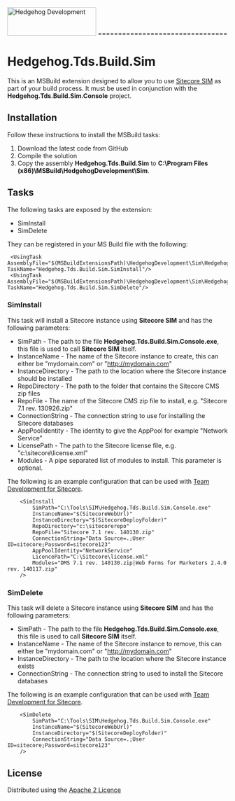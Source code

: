 <img src="http://www.hhogdev.com/Images/newsletter/logo_hedgehog.jpg" alt="Hedgehog Development" width="203" height="65" border="0">
================================

# Hedgehog.Tds.Build.Sim #

This is an MSBuild extension designed to allow you to use [Sitecore SIM](https://marketplace.sitecore.net/en/Modules/Sitecore_Instance_Manager.aspx) as part of your build process. It must be used in conjunction with the **Hedgehog.Tds.Build.Sim.Console** project.

## Installation ##

Follow these instructions to install the MSBuild tasks:

1. Download the latest code from GitHub
2. Compile the solution
3. Copy the assembly **Hedgehog.Tds.Build.Sim** to **C:\Program Files (x86)\MSBuild\HedgehogDevelopment\Sim**.  

## Tasks ##

The following tasks are exposed by the extension:

* SimInstall
* SimDelete

They can be registered in your MS Build file with the following:
    
     <UsingTask AssemblyFile="$(MSBuildExtensionsPath)\HedgehogDevelopment\Sim\Hedgehog.Tds.Build.Sim.dll" TaskName="Hedgehog.Tds.Build.Sim.SimInstall"/>
	 <UsingTask AssemblyFile="$(MSBuildExtensionsPath)\HedgehogDevelopment\Sim\Hedgehog.Tds.Build.Sim.dll" TaskName="Hedgehog.Tds.Build.Sim.SimDelete"/>

### SimInstall ##

This task will install a Sitecore instance using **Sitecore SIM** and has the following parameters:

* SimPath - The path to the file **Hedgehog.Tds.Build.Sim.Console.exe**, this file is used to call **Sitecore SIM** itself.
* InstanceName - The name of the Sitecore instance to create, this can either be "mydomain.com" or "http://mydomain.com"
* InstanceDirectory - The path to the location where the Sitecore instance should be installed
* RepoDirectory - The path to the folder that contains the Sitecore CMS zip files
* RepoFile - The name of the Sitecore CMS zip file to install, e.g. "Sitecore 7.1 rev. 130926.zip"
* ConnectionString - The connection string to use for installing the Sitecore databases
* AppPoolIdentity - The identity to give the AppPool for example "Network Service"
* LicensePath - The path to the Sitecore license file, e.g. "c:\sitecore\license.xml"
* Modules - A pipe separated list of modules to install. This parameter is optional.

The following is an example configuration that can be used with [Team Development for Sitecore](http://www.hhogdev.com/products/team-development-for-sitecore/overview.aspx).

		<SimInstall 
			SimPath="C:\Tools\SIM\Hedgehog.Tds.Build.Sim.Console.exe"
			InstanceName="$(SitecoreWebUrl)"
			InstanceDirectory="$(SitecoreDeployFolder)"
			RepoDirectory="c:\sitecorerepo"
			RepoFile="Sitecore 7.1 rev. 140130.zip"
			ConnectionString="Data Source=.;User ID=sitecore;Password=sitecore123"
			AppPoolIdentity="NetworkService"
			LicencePath="C:\Sitecore\license.xml"
			Modules="DMS 7.1 rev. 140130.zip|Web Forms for Marketers 2.4.0 rev. 140117.zip"
		/>

### SimDelete ###

This task will delete a Sitecore instance using **Sitecore SIM** and has the following parameters:

* SimPath - The path to the file **Hedgehog.Tds.Build.Sim.Console.exe**, this file is used to call **Sitecore SIM** itself.
* InstanceName - The name of the Sitecore instance to remove, this can either be "mydomain.com" or "http://mydomain.com"
* InstanceDirectory - The path to the location where the Sitecore instance exists
* ConnectionString - The connection string to used to install the Sitecore databases

The following is an example configuration that can be used with [Team Development for Sitecore](http://www.hhogdev.com/products/team-development-for-sitecore/overview.aspx).

		<SimDelete  
			SimPath="C:\Tools\SIM\Hedgehog.Tds.Build.Sim.Console.exe"
			InstanceName="$(SitecoreWebUrl)"
			InstanceDirectory="$(SitecoreDeployFolder)"
			ConnectionString="Data Source=.;User ID=sitecore;Password=sitecore123"
		/>
		
## License ##

Distributed using the [Apache 2 Licence](https://github.com/HedgehogDevelopment/BuildExtensions/blob/master/Licence.txt)
